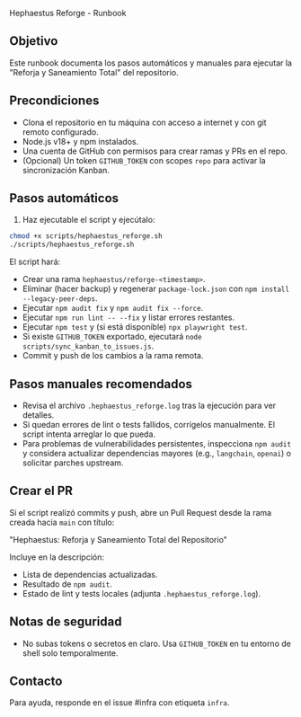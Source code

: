 Hephaestus Reforge - Runbook

Objetivo
-------
Este runbook documenta los pasos automáticos y manuales para ejecutar la "Reforja y Saneamiento Total" del repositorio.

Precondiciones
--------------
- Clona el repositorio en tu máquina con acceso a internet y con git remoto configurado.
- Node.js v18+ y npm instalados.
- Una cuenta de GitHub con permisos para crear ramas y PRs en el repo.
- (Opcional) Un token `GITHUB_TOKEN` con scopes `repo` para activar la sincronización Kanban.

Pasos automáticos
-----------------
1. Haz ejecutable el script y ejecútalo:

```bash
chmod +x scripts/hephaestus_reforge.sh
./scripts/hephaestus_reforge.sh
```

El script hará:
- Crear una rama `hephaestus/reforge-<timestamp>`.
- Eliminar (hacer backup) y regenerar `package-lock.json` con `npm install --legacy-peer-deps`.
- Ejecutar `npm audit fix` y `npm audit fix --force`.
- Ejecutar `npm run lint -- --fix` y listar errores restantes.
- Ejecutar `npm test` y (si está disponible) `npx playwright test`.
- Si existe `GITHUB_TOKEN` exportado, ejecutará `node scripts/sync_kanban_to_issues.js`.
- Commit y push de los cambios a la rama remota.

Pasos manuales recomendados
---------------------------
- Revisa el archivo `.hephaestus_reforge.log` tras la ejecución para ver detalles.
- Si quedan errores de lint o tests fallidos, corrígelos manualmente. El script intenta arreglar lo que pueda.
- Para problemas de vulnerabilidades persistentes, inspecciona `npm audit` y considera actualizar dependencias mayores (e.g., `langchain`, `openai`) o solicitar parches upstream.

Crear el PR
-----------
Si el script realizó commits y push, abre un Pull Request desde la rama creada hacia `main` con título:

"Hephaestus: Reforja y Saneamiento Total del Repositorio"

Incluye en la descripción:
- Lista de dependencias actualizadas.
- Resultado de `npm audit`.
- Estado de lint y tests locales (adjunta `.hephaestus_reforge.log`).

Notas de seguridad
------------------
- No subas tokens o secretos en claro. Usa `GITHUB_TOKEN` en tu entorno de shell solo temporalmente.

Contacto
--------
Para ayuda, responde en el issue #infra con etiqueta `infra`.
